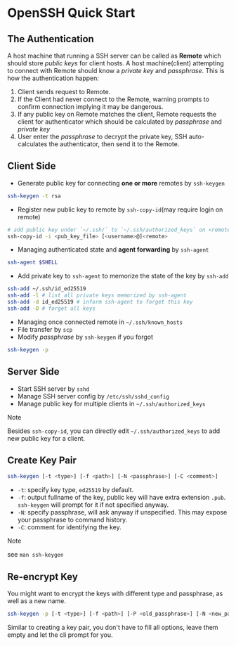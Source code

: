 # OpenSSH Quick Start

## The Authentication

A host machine that running a SSH server can be called as **Remote** which should store *public keys* for client hosts.
A host machine(client) attempting to connect with Remote should know a *private key* and *passphrase*.
This is how the authentication happen:

1. Client sends request to Remote.
2. If the Client had never connect to the Remote, warning prompts to confirm connection implying it may be dangerous.
3. If any public key on Remote matches the client, Remote requests the client for authenticator which should be calculated by *passphrase* and *private key*
4. User enter the *passphrase* to decrypt the private key, SSH auto-calculates the authenticator, then send it to the Remote.

## Client Side

- Generate public key for connecting **one or more** remotes by `ssh-keygen`
```sh
ssh-keygen -t rsa
```
- Register new public key to remote by `ssh-copy-id`(may require login on remote)
```sh
# add public key under `~/.ssh/` to `~/.ssh/authorized_keys` on <remote>
ssh-copy-id -i <pub_key_file> [<username>@]<remote>
```
- Managing authenticated state and **agent forwarding** by `ssh-agent`
```sh
ssh-agent $SHELL
```
- Add private key to `ssh-agent` to memorize the state of the key by `ssh-add`
```sh
ssh-add ~/.ssh/id_ed25519
ssh-add -l # list all private keys memorized by ssh-agent
ssh-add -d id_ed25519 # inform ssh-agent to forget this key
ssh-add -D # forget all keys
```
- Managing once connected remote in `~/.ssh/known_hosts`
- File transfer by `scp`
- Modify *passphrase* by `ssh-keygen` if you forgot
```sh
ssh-keygen -p 
```

## Server Side

- Start SSH server by `sshd`
- Manage SSH server config by `/etc/ssh/sshd_config`
- Manage public key for multiple clients in `~/.ssh/authorized_keys`
> [!NOTE]
> Besides `ssh-copy-id`, you can directly edit `~/.ssh/authorized_keys` to add new public key for a client.


## Create Key Pair

```sh
ssh-keygen [-t <type>] [-f <path>] [-N <passphrase>] [-C <comment>]
```

- `-t`: specify key type, `ed25519` by default.
- `-f`: output fullname of the key, public key will have extra extension `.pub`. `ssh-keygen` will prompt for it if not specified anyway.
- `-N`: specify passphrase, will ask anyway if unspecified. This may expose your passphrase to command history.
- `-C`: comment for identifying the key.

> [!NOTE]
> see `man ssh-keygen`

## Re-encrypt Key

You might want to encrypt the keys with different type and passphrase, as well as a new name.

```sh
ssh-keygen -p [-t <type>] [-f <path>] [-P <old_passphrase>] [-N <new_passphrase>]
```

Similar to creating a key pair, you don't have to fill all options, leave them empty and let the cli prompt for you.
